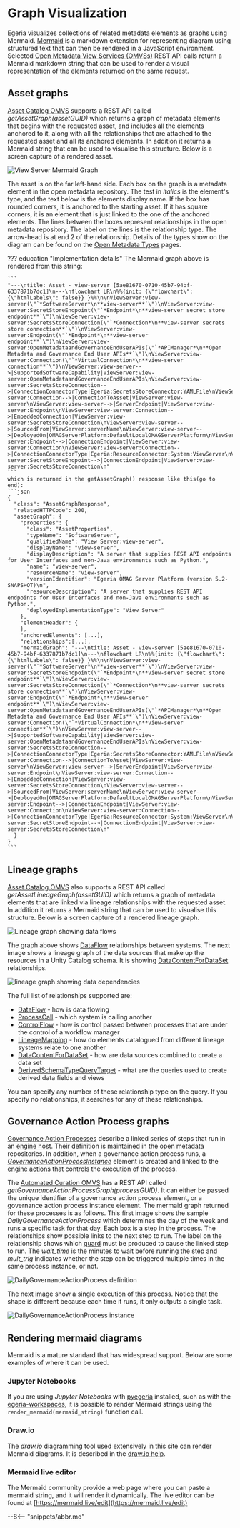 <!-- SPDX-License-Identifier: CC-BY-4.0 -->
<!-- Copyright Contributors to the Egeria project. -->

# Graph Visualization

Egeria visualizes collections of related metadata elements as graphs using Mermaid.
[Mermaid](https://mermaid.js.org/) is a markdown extension for representing diagram using structured text that can then be rendered in a JavaScript environment.  Selected [Open Metadata View Services (OMVSs)](/services/omvs) REST API calls return a Mermaid markdown string that can be used to render a visual representation of the elements returned on the same request.  

## Asset graphs

[Asset Catalog OMVS](/services/omvs/asset-catalog/overview) supports a REST API called *getAssetGraph(assetGUID)* which returns a graph of metadata elements that begins with the requested asset, and includes all the elements anchored to it, along with all the relationships that are attached to the requested asset and all its anchored elements.  In addition it returns a Mermaid string that can be used to visualise this structure.  Below is a screen capture of a rendered asset.

![View Server Mermaid Graph](view-server-mermaid-graph.png)

The asset is on the far left-hand side. Each box on the graph is a metadata element in the open metadata repository.  The test in *italics* is the element's type, and the text below is the elements display name. If the box has rounded corners, it is anchored to the starting asset.  If it has square corners, it is an element that is just linked to the one of the anchored elements.  The lines between the boxes represent relationships in the open metadata repository.  The label on the lines is the relationship type.  The arrow-head is at end 2 of the relationship.  Details of the types show on the diagram can be found on the [Open Metadata Types](/types) pages.

??? education "Implementation details"
    The Mermaid graph above is rendered from this string:

    ```
    "---\ntitle: Asset - view-server [5ae81670-0710-45b7-94bf-6337871b7dc1]\n---\nflowchart LR\n%%{init: {\"flowchart\": {\"htmlLabels\": false}} }%%\n\nViewServer:view-server(\"`*SoftwareServer*\n**view-server**`\")\nViewServer:view-server:SecretStoreEndpoint(\"`*Endpoint*\n**view-server secret store endpoint**`\")\nViewServer:view-server:SecretsStoreConnection(\"`*Connection*\n**view-server secrets store connection**`\")\nViewServer:view-server:Endpoint(\"`*Endpoint*\n**view-server endpoint**`\")\nViewServer:view-server:OpenMetadataandGovernanceEndUserAPIs(\"`*APIManager*\n**Open Metadata and Governance End User APIs**`\")\nViewServer:view-server:Connection(\"`*VirtualConnection*\n**view-server connection**`\")\nViewServer:view-server-->|SupportedSoftwareCapability|ViewServer:view-server:OpenMetadataandGovernanceEndUserAPIs\nViewServer:view-server:SecretsStoreConnection-->|ConnectionConnectorType|Egeria:SecretsStoreConnector:YAMLFile\nViewServer:view-server:Connection-->|ConnectionToAsset|ViewServer:view-server\nViewServer:view-server-->|ServerEndpoint|ViewServer:view-server:Endpoint\nViewServer:view-server:Connection-->|EmbeddedConnection|ViewServer:view-server:SecretsStoreConnection\nViewServer:view-server-->|SourcedFrom|ViewServer:serverName\nViewServer:view-server-->|DeployedOn|OMAGServerPlatform:DefaultLocalOMAGServerPlatform\nViewServer:view-server:Endpoint-->|ConnectionEndpoint|ViewServer:view-server:Connection\nViewServer:view-server:Connection-->|ConnectionConnectorType|Egeria:ResourceConnector:System:ViewServer\nViewServer:view-server:SecretStoreEndpoint-->|ConnectionEndpoint|ViewServer:view-server:SecretsStoreConnection\n"
    ```
    which is returned in the getAssetGraph() response like this(go to end):
    ```json
    {
      "class": "AssetGraphResponse",
      "relatedHTTPCode": 200,
      "assetGraph": {
        "properties": {
          "class": "AssetProperties",
          "typeName": "SoftwareServer",
          "qualifiedName": "View Server:view-server",
          "displayName": "view-server",
          "displayDescription": "A server that supplies REST API endpoints for User Interfaces and non-Java environments such as Python.",
          "name": "view-server",
          "resourceName": "view-server",
          "versionIdentifier": "Egeria OMAG Server Platform (version 5.2-SNAPSHOT)\n",
          "resourceDescription": "A server that supplies REST API endpoints for User Interfaces and non-Java environments such as Python.",
          "deployedImplementationType": "View Server"
        },
        "elementHeader": {
        },
        "anchoredElements": [...],
        "relationships":[...],
        "mermaidGraph": "---\ntitle: Asset - view-server [5ae81670-0710-45b7-94bf-6337871b7dc1]\n---\nflowchart LR\n%%{init: {\"flowchart\": {\"htmlLabels\": false}} }%%\n\nViewServer:view-server(\"`*SoftwareServer*\n**view-server**`\")\nViewServer:view-server:SecretStoreEndpoint(\"`*Endpoint*\n**view-server secret store endpoint**`\")\nViewServer:view-server:SecretsStoreConnection(\"`*Connection*\n**view-server secrets store connection**`\")\nViewServer:view-server:Endpoint(\"`*Endpoint*\n**view-server endpoint**`\")\nViewServer:view-server:OpenMetadataandGovernanceEndUserAPIs(\"`*APIManager*\n**Open Metadata and Governance End User APIs**`\")\nViewServer:view-server:Connection(\"`*VirtualConnection*\n**view-server connection**`\")\nViewServer:view-server-->|SupportedSoftwareCapability|ViewServer:view-server:OpenMetadataandGovernanceEndUserAPIs\nViewServer:view-server:SecretsStoreConnection-->|ConnectionConnectorType|Egeria:SecretsStoreConnector:YAMLFile\nViewServer:view-server:Connection-->|ConnectionToAsset|ViewServer:view-server\nViewServer:view-server-->|ServerEndpoint|ViewServer:view-server:Endpoint\nViewServer:view-server:Connection-->|EmbeddedConnection|ViewServer:view-server:SecretsStoreConnection\nViewServer:view-server-->|SourcedFrom|ViewServer:serverName\nViewServer:view-server-->|DeployedOn|OMAGServerPlatform:DefaultLocalOMAGServerPlatform\nViewServer:view-server:Endpoint-->|ConnectionEndpoint|ViewServer:view-server:Connection\nViewServer:view-server:Connection-->|ConnectionConnectorType|Egeria:ResourceConnector:System:ViewServer\nViewServer:view-server:SecretStoreEndpoint-->|ConnectionEndpoint|ViewServer:view-server:SecretsStoreConnection\n"
      }
    }
    ```


## Lineage graphs

[Asset Catalog OMVS](/services/omvs/asset-catalog/overview) also supports a REST API called *getAssetLineageGraph(assetGUID)* which returns a graph of metadata elements that are linked via lineage relationships with the requested asset.  In addition it returns a Mermaid string that can be used to visualise this structure.  Below is a screen capture of a rendered lineage graph.

![Lineage graph showing data flows](lineage-graph-coco-sus.png)

The graph above shows [DataFlow](/types/7/0750-Data-Passing) relationships between systems.  The next image shows a lineage graph of the data sources that make up the resources in a Unity Catalog schema.  It is showing [DataContentForDataSet](/types/2/0210-Data-Stores) relationships.

![lineage graph showing data dependencies](lineage-graph-unity-default.png)

The full list of relationships supported are:

* [DataFlow](/types/7/0750-Data-Passing) - how is data flowing
* [ProcessCall](/types/7/0750-Data-Passing) - which system is calling another
* [ControlFlow](/types/7/0750-Data-Passing) - how is control passed between processes that are under the control of a workflow manager
* [LineageMapping](/types/7/0770-Lineage_Mapping) - how do elements catalogued from different lineage systems relate to one another
* [DataContentForDataSet](/types/2/0210-Data-Stores) - how are data sources combined to create a data set
* [DerivedSchemaTypeQueryTarget](/types/5/0512-Derived-Schema-Elements) - what are the queries used to create derived data fields and views

You can specify any number of these relationship type on the query.  If you specify no relationships, it searches for any of these relationships.

## Governance Action Process graphs

[Governance Action Processes](/concepts/governance-action-process) describe a linked series of steps that run in an [engine host](/concepts/engine-host).  Their definition is maintained in the open metadata repositories.  In addition, when a governance action process runs, a [*GovernanceActionProcessInstance*](/types/4/0462-Governance-Action-Processes) element is created and linked to the [engine actions](/concepts/engine-action) that controls the execution of the process.

The [Automated Curation OMVS](/services/omvs/automated-curation/overview) has a REST API called *getGovernanceActionProcessGraph(processGUID)*.  It can either be passed the unique identifier of a governance action process element, or a governance action process instance element.  The mermaid graph returned for these processes is as follows.  This first image shows the sample *DailyGovernanceActionProcess* which determines the day of the week and runs a specific task for that day.  Each box is a step in the process.  The relationships show possible links to the next step to run.  The label on the relationship shows which [guard](/concepts/guard) must be produced to cause the linked step to run.  The *wait_time* is the minutes to wait before running the step and *mult_trig* indicates whether the step can be triggered multiple times in the same process instance, or not.

![DailyGovernanceActionProcess definition](daily-governance-action-process-definition.png)

The next image show a single execution of this process.  Notice that the shape is different because each time it runs, it only outputs a single task.

![DailyGovernanceActionProcess instance](daily-governance-action-process-instance.png)

## Rendering mermaid diagrams

Mermaid is a mature standard that has widespread support.  Below are some examples of where it can be used.

### Jupyter Notebooks

If you are using *Jupyter Notebooks* with [pyegeria](user-interfaces/python-widgets/overview/#installation) installed, such as with the [egeria-workspaces](https://github.com/odpi/egeria-workspaces), it is possible to render Mermaid strings using the `render_mermaid(mermaid_string)` function call.

### Draw.io

The *draw.io* diagramming tool used extensively in this site can render Mermaid diagrams.  It is described in the [draw.io help](https://www.drawio.com/blog/mermaid-diagrams).

### Mermaid live editor

The Mermaid community provide a web page where you can paste a mermaid string, and it will render it dynamically.  The live editor can be found at [https://mermaid.live/edit](https://mermaid.live/edit)

--8<-- "snippets/abbr.md"